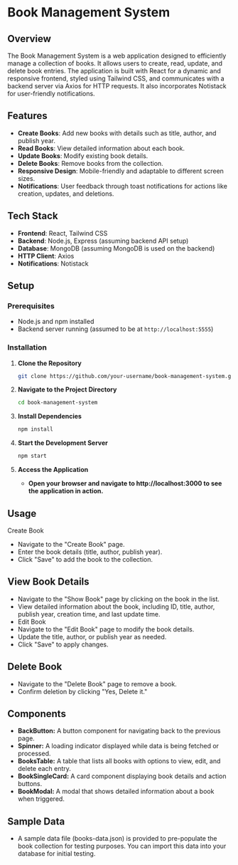 # Book Management System

## Overview

The Book Management System is a web application designed to efficiently manage a collection of books. It allows users to create, read, update, and delete book entries. The application is built with React for a dynamic and responsive frontend, styled using Tailwind CSS, and communicates with a backend server via Axios for HTTP requests. It also incorporates Notistack for user-friendly notifications.

## Features

- **Create Books**: Add new books with details such as title, author, and publish year.
- **Read Books**: View detailed information about each book.
- **Update Books**: Modify existing book details.
- **Delete Books**: Remove books from the collection.
- **Responsive Design**: Mobile-friendly and adaptable to different screen sizes.
- **Notifications**: User feedback through toast notifications for actions like creation, updates, and deletions.

## Tech Stack

- **Frontend**: React, Tailwind CSS
- **Backend**: Node.js, Express (assuming backend API setup)
- **Database**: MongoDB (assuming MongoDB is used on the backend)
- **HTTP Client**: Axios
- **Notifications**: Notistack

## Setup

### Prerequisites

- Node.js and npm installed
- Backend server running (assumed to be at `http://localhost:5555`)

### Installation

1. **Clone the Repository**

   ```bash
   git clone https://github.com/your-username/book-management-system.git

2. **Navigate to the Project Directory**
   ```bash
   cd book-management-system
3. **Install Dependencies**
   ```bash
   npm install
4. **Start the Development Server**
   ```bash
   npm start
5. **Access the Application**
   - **Open your browser and navigate to http://localhost:3000 to see the application in action.**

## Usage

Create Book
- Navigate to the "Create Book" page.
- Enter the book details (title, author, publish year).
- Click "Save" to add the book to the collection.
  
## View Book Details
- Navigate to the "Show Book" page by clicking on the book in the list.
- View detailed information about the book, including ID, title, author, publish year, creation time, and last update time.
- Edit Book
- Navigate to the "Edit Book" page to modify the book details.
- Update the title, author, or publish year as needed.
- Click "Save" to apply changes.
  
## Delete Book
- Navigate to the "Delete Book" page to remove a book.
- Confirm deletion by clicking "Yes, Delete it."
  
## Components
- **BackButton:** A button component for navigating back to the previous page.
- **Spinner:** A loading indicator displayed while data is being fetched or processed.
- **BooksTable:** A table that lists all books with options to view, edit, and delete each entry.
- **BookSingleCard:** A card component displaying book details and action buttons.
- **BookModal:** A modal that shows detailed information about a book when triggered.

## Sample Data
- A sample data file (books-data.json) is provided to pre-populate the book collection for testing purposes. You can import this data into your database for initial testing.
